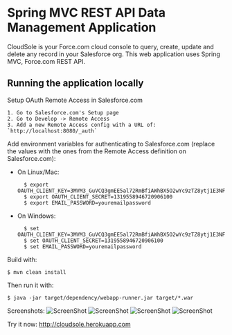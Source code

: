 # Spring MVC REST API Data Management Application

CloudSole is your Force.com cloud console to query, create, update and delete any record in your Salesforce org. This web application uses Spring MVC, Force.com REST API.

## Running the application locally

Setup OAuth Remote Access in Salesforce.com

    1. Go to Salesforce.com's Setup page
    2. Go to Develop -> Remote Access
    3. Add a new Remote Access config with a URL of: `http://localhost:8080/_auth`

Add environment variables for authenticating to Salesforce.com (replace the values with the ones from the Remote Access definition on Salesforce.com):

- On Linux/Mac:

        $ export OAUTH_CLIENT_KEY=3MVM3_GuVCQ3gmEE5al72RmBfiAWhBX5O2wYc9zTZ8ytj1E3NF7grV_G99OxTyEcY71Tc46TOvzK_rzoyYYPk
        $ export OAUTH_CLIENT_SECRET=1319558946720906100
        $ export EMAIL_PASSWORD=youremailpassword

- On Windows:

        $ set OAUTH_CLIENT_KEY=3MVM3_GuVCQ3gmEE5al72RmBfiAWhBX5O2wYc9zTZ8ytj1E3NF7grV_G99OxTyEcY71Tc46TOvzK_rzoyYYPk
        $ set OAUTH_CLIENT_SECRET=1319558946720906100
        $ set EMAIL_PASSWORD=youremailpassword

Build with:

    $ mvn clean install

Then run it with:

    $ java -jar target/dependency/webapp-runner.jar target/*.war

Screenshots:
    ![ScreenShot](https://github.com/thysmichels/cloudsole-force-dot-com-data-management/raw/master/img/CloudSole%20Force.com%20Data%20Management.png "Login Screen")
    ![ScreenShot](https://github.com/thysmichels/cloudsole-force-dot-com-data-management/raw/master/img/CloudSole%20Data%20Management%202.png "SOQL Query Screen")
    ![ScreenShot](https://github.com/thysmichels/cloudsole-force-dot-com-data-management/raw/master/img/CloudSole%20Data%20Management%203 "Table SOQL Query Screen")
    ![ScreenShot](https://github.com/thysmichels/cloudsole-force-dot-com-data-management/raw/master/img/CloudSole%20Data%20Management%205 "Edit Screen")


Try it now: http://cloudsole.herokuapp.com


